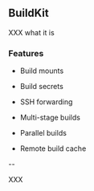 ## BuildKit

XXX what it is

### Features

- Build mounts

- Build secrets

- SSH forwarding

- Multi-stage builds

- Parallel builds

- Remote build cache

--

XXX